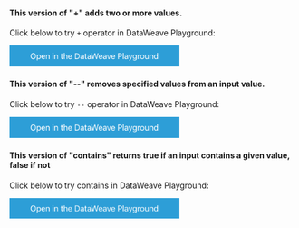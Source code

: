 #### This version of "+" adds two or more values.
 
Click below to try `+` operator in DataWeave Playground:
 
<a href="https://dataweave.mulesoft.com/learn/playground?projectMethod=GHRepo&repo=MuleCraft/mc-ruvitha-dataweave&path=dataweave/addition"><img width="300" src="/images/dwplayground-button.png"><a>


#### This version of "--" removes specified values from an input value.
 
Click below to try `--` operator in DataWeave Playground:
 
<a href="https://dataweave.mulesoft.com/learn/playground?projectMethod=GHRepo&repo=MuleCraft/mc-ruvitha-dataweave&path=dataweave/helper"><img width="300" src="/images/dwplayground-button.png"><a>

#### This version of "contains" returns true if an input contains a given value, false if not
 
Click below to try contains in DataWeave Playground:
 
<a href="https://dataweave.mulesoft.com/learn/playground?projectMethod=GHRepo&repo=MuleCraft/mc-ruvitha-dataweave&path=dataweave/contains"><img width="300" src="/images/dwplayground-button.png"><a>

